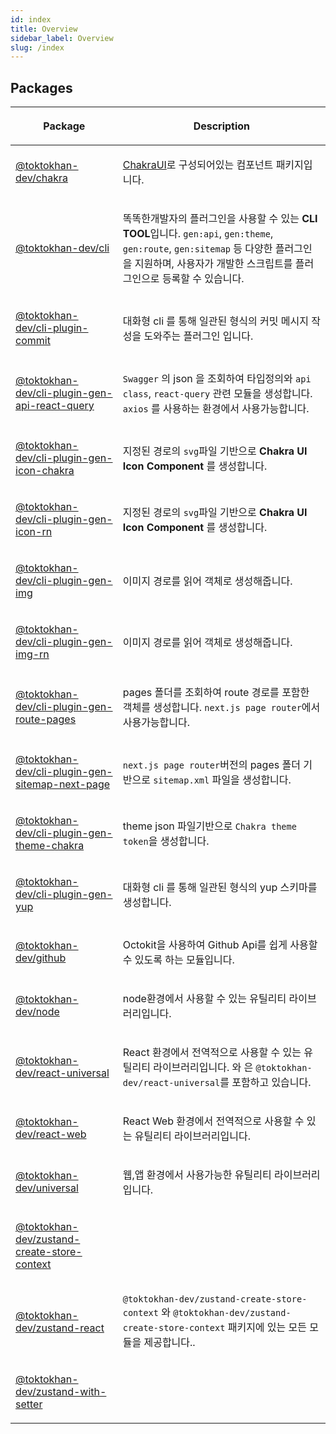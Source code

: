 ```yaml
---
id: index
title: Overview
sidebar_label: Overview
slug: /index
---
```






## Packages

<table><thead><tr><th>

Package


</th><th>

Description


</th></tr></thead>
<tbody><tr><td>

[@toktokhan-dev/chakra](./chakra)


</td><td>

[ChakraUI](https://v2.chakra-ui.com/)로 구성되어있는 컴포넌트 패키지입니다.


</td></tr>
<tr><td>

[@toktokhan-dev/cli](./cli)


</td><td>

똑똑한개발자의 플러그인을 사용할 수 있는 **CLI TOOL**입니다. `gen:api`, `gen:theme`, `gen:route`, `gen:sitemap` 등 다양한 플러그인을 지원하며, 사용자가 개발한 스크립트를 플러그인으로 등록할 수 있습니다.


</td></tr>
<tr><td>

[@toktokhan-dev/cli-plugin-commit](./cli-plugin-commit)


</td><td>

대화형 cli 를 통해 일관된 형식의 커밋 메시지 작성을 도와주는 플러그인 입니다.


</td></tr>
<tr><td>

[@toktokhan-dev/cli-plugin-gen-api-react-query](./cli-plugin-gen-api-react-query)


</td><td>

`Swagger` 의 json 을 조회하여 타입정의와 `api class`, `react-query` 관련 모듈을 생성합니다. `axios` 를 사용하는 환경에서 사용가능합니다.


</td></tr>
<tr><td>

[@toktokhan-dev/cli-plugin-gen-icon-chakra](./cli-plugin-gen-icon-chakra)


</td><td>

지정된 경로의 `svg`파일 기반으로 **Chakra UI Icon Component** 를 생성합니다.


</td></tr>
<tr><td>

[@toktokhan-dev/cli-plugin-gen-icon-rn](./cli-plugin-gen-icon-rn)


</td><td>

지정된 경로의 `svg`파일 기반으로 **Chakra UI Icon Component** 를 생성합니다.


</td></tr>
<tr><td>

[@toktokhan-dev/cli-plugin-gen-img](./cli-plugin-gen-img)


</td><td>

이미지 경로를 읽어 객체로 생성해줍니다.


</td></tr>
<tr><td>

[@toktokhan-dev/cli-plugin-gen-img-rn](./cli-plugin-gen-img-rn)


</td><td>

이미지 경로를 읽어 객체로 생성해줍니다.


</td></tr>
<tr><td>

[@toktokhan-dev/cli-plugin-gen-route-pages](./cli-plugin-gen-route-pages)


</td><td>

pages 폴더를 조회하여 route 경로를 포함한 객체를 생성합니다. `next.js page router`에서 사용가능합니다.


</td></tr>
<tr><td>

[@toktokhan-dev/cli-plugin-gen-sitemap-next-page](./cli-plugin-gen-sitemap-next-page)


</td><td>

`next.js page router`버전의 pages 폴더 기반으로 `sitemap.xml` 파일을 생성합니다.


</td></tr>
<tr><td>

[@toktokhan-dev/cli-plugin-gen-theme-chakra](./cli-plugin-gen-theme-chakra)


</td><td>

theme json 파일기반으로 `Chakra theme token`을 생성합니다.


</td></tr>
<tr><td>

[@toktokhan-dev/cli-plugin-gen-yup](./cli-plugin-gen-yup)


</td><td>

대화형 cli 를 통해 일관된 형식의 yup 스키마를 생성합니다.


</td></tr>
<tr><td>

[@toktokhan-dev/github](./github)


</td><td>

Octokit을 사용하여 Github Api를 쉽게 사용할 수 있도록 하는 모듈입니다.


</td></tr>
<tr><td>

[@toktokhan-dev/node](./node)


</td><td>

node환경에서 사용할 수 있는 유틸리티 라이브러리입니다.


</td></tr>
<tr><td>

[@toktokhan-dev/react-universal](./react-universal)


</td><td>

React 환경에서 전역적으로 사용할 수 있는 유틸리티 라이브러리입니다.  와 은 `@toktokhan-dev/react-universal`를 포함하고 있습니다.


</td></tr>
<tr><td>

[@toktokhan-dev/react-web](./react-web)


</td><td>

React Web 환경에서 전역적으로 사용할 수 있는 유틸리티 라이브러리입니다.


</td></tr>
<tr><td>

[@toktokhan-dev/universal](./universal)


</td><td>

웹,앱 환경에서 사용가능한 유틸리티 라이브러리입니다.


</td></tr>
<tr><td>

[@toktokhan-dev/zustand-create-store-context](./zustand-create-store-context)


</td><td>


</td></tr>
<tr><td>

[@toktokhan-dev/zustand-react](./zustand-react)


</td><td>

`@toktokhan-dev/zustand-create-store-context` 와 `@toktokhan-dev/zustand-create-store-context` 패키지에 있는 모든 모듈을 제공합니다..


</td></tr>
<tr><td>

[@toktokhan-dev/zustand-with-setter](./zustand-with-setter)


</td><td>


</td></tr>
</tbody></table>
